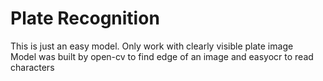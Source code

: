 # Plate Recognition
This is just an easy model. Only work with clearly visible plate image
<br />
Model was built by open-cv to find edge of an image and easyocr to read characters
